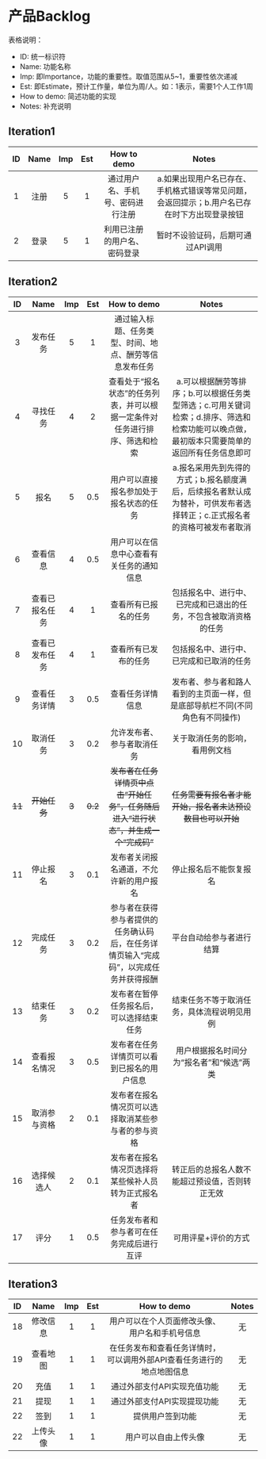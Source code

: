 # 产品Backlog
表格说明：
  - ID: 统一标识符
  - Name: 功能名称
  - Imp: 即Importance，功能的重要性。取值范围从5~1，重要性依次递减
  - Est: 即Estimate，预计工作量，单位为周/人。如：1表示，需要1个人工作1周
  - How to demo: 简述功能的实现
  - Notes: 补充说明

## Iteration1

|ID|Name|Imp|Est|How to demo|Notes|
|:--:|:--:|:--:|:--:|:--:|:--:|
|1|注册|5|1|通过用户名、手机号、密码进行注册|a.如果出现用户名已存在、手机格式错误等常见问题，会返回提示；b.用户名已存在时下方出现登录按钮|
|2|登录|5|1|利用已注册的用户名、密码登录|暂时不设验证码，后期可通过API调用|

## Iteration2

|ID|Name|Imp|Est|How to demo|Notes|
|:--:|:--:|:--:|:--:|:--:|:--:|
|3|发布任务|5|1|通过输入标题、任务类型、时间、地点、酬劳等信息发布任务||
|4|寻找任务|4|2|查看处于“报名状态”的任务列表，并可以根据一定条件对任务进行排序、筛选和检索|a.可以根据酬劳等排序；b.可以根据任务类型筛选；c.可用关键词检索；d.排序、筛选和检索功能可以晚点做，最初版本只需要简单的返回所有任务信息即可|
|5|报名|5|0.5|用户可以直接报名参加处于报名状态的任务|a.报名采用先到先得的方式；b.报名额度满后，后续报名者默认成为替补，可供发布者选择转正；c.正式报名者的资格可被发布者取消|
|6|查看信息|4|0.5|用户可以在信息中心查看有关任务的通知信息||
|7|查看已报名任务|4|1|查看所有已报名的任务|包括报名中、进行中、已完成和已退出的任务，不包含被取消资格的任务|
|8|查看已发布任务|4|1|查看所有已发布的任务|包括报名中、进行中、已完成和已取消的任务|
|9|查看任务详情|3|0.5|查看任务详情信息|发布者、参与者和路人看到的主页面一样，但是底部导航栏不同(不同角色有不同操作)|
|10|取消任务|3|0.2|允许发布者、参与者取消任务|关于取消任务的影响，看用例文档|
|~~11~~|~~开始任务~~|~~3~~|~~0.2~~|~~发布者在任务详情页中点击“开始任务”，任务随后进入“进行状态”，并生成一个“完成码”~~|~~任务需要有报名者才能开始，报名者未达预设数目也可以开始~~|
|11|停止报名|3|0.1|发布者关闭报名通道，不允许新的用户报名|停止报名后不能恢复报名|
|12|完成任务|3|0.2|参与者在获得参与者提供的任务确认码后，在任务详情页输入“完成码”，以完成任务并获得报酬|平台自动给参与者进行结算|
|13|结束任务|3|0.2|发布者在暂停任务报名后，可以选择结束任务|结束任务不等于取消任务，具体流程说明见用例|
|14|查看报名情况|3|0.5|发布者在任务详情页可以看到已报名的用户信息|用户根据报名时间分为“报名者”和“候选”两类|
|15|取消参与资格|2|0.1|发布者在报名情况页可以选择取消某些参与者的参与资格||
|16|选择候选人|2|0.1|发布者在报名情况页选择将某些候补人员转为正式报名者|转正后的总报名人数不能超过预设值，否则转正无效|
|17|评分|1|0.5|任务发布者和参与者可在任务完成后进行互评|可用评星+评价的方式|

## Iteration3

|ID|Name|Imp|Est|How to demo|Notes|
|:--:|:--:|:--:|:--:|:--:|:--:|
|18|修改信息|1|1|用户可以在个人页面修改头像、用户名和手机号信息|无|
|19|查看地图|1|1|在任务发布和查看任务详情时，可以调用外部API查看任务进行的地点地图信息|无|
|20|充值|1|1|通过外部支付API实现充值功能|无|
|21|提现|1|1|通过外部支付API实现提现功能|无|
|22|签到|1|1|提供用户签到功能|无|
|22|上传头像|1|1|用户可以自由上传头像|无|
